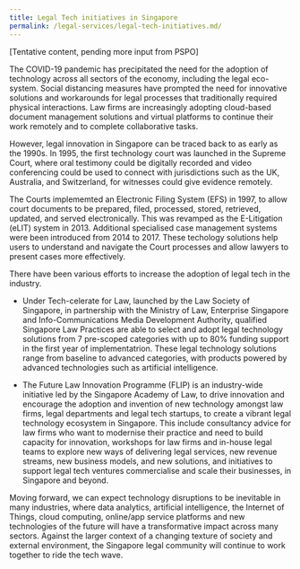 ```yaml
---
title: Legal Tech initiatives in Singapore
permalink: /legal-services/legal-tech-initiatives.md/
---
```



[Tentative content, pending more input from PSPO]

The COVID-19 pandemic has precipitated the need for the adoption of technology across all sectors of the economy, including the legal eco-system. Social distancing measures have prompted the need for innovative solutions and workarounds for legal processes that traditionally required physical interactions. Law firms are increasingly adopting cloud-based document management solutions and virtual platforms to continue their work remotely and to complete collaborative tasks.

However, legal innovation in Singapore can be traced back to as early as the 1990s. In 1995, the first technology court was launched in the Supreme Court, where oral testimony could be digitally recorded and video conferencing could be used to connect with jurisdictions such as the UK, Australia, and Switzerland, for witnesses could give evidence remotely. 

The Courts implememted an Electronic Filing System (EFS) in 1997, to allow court documents to be prepared, filed, processed, stored, retrieved, updated, and served electronically. This was revamped as the E-Litigation (eLIT) system in 2013. Additional specialised case management systems were been introduced from 2014 to 2017. These techology solutions help users to understand and navigate the Court processes and allow lawyers to present cases more effectively. 

There have been various efforts to increase the adoption of legal tech in the industry. 

- Under Tech-celerate for Law, launched by the Law Society of Singapore, in partnership with the Ministry of Law, Enterprise Singapore and Info-Communications Media Development Authority, qualified Singapore Law Practices are able to select and adopt legal technology solutions from 7 pre-scoped categories with up to 80% funding support in the first year of implementatrion. These legal technology solutions range from baseline to advanced categories, with products powered by advanced technologies such as artificial intelligence. 

- The Future Law Innovation Programme (FLIP) is an industry-wide initiative led by the Singapore Academy of Law, to drive innovation and encourage the adoption and invention of new technology amongst law firms, legal departments and legal tech startups, to create a vibrant legal technology ecosystem in Singapore. This include consultancy advice for law firms who want to modernise their practice and need to build capacity for innovation, workshops for law firms and in-house legal teams  to explore new ways of delivering legal services, new revenue streams, new business models, and new solutions, and initiatives to support legal tech ventures commercialise and scale their businesses, in Singapore and beyond.

Moving forward, we can expect technology disruptions to be inevitable in many industries, where data analytics, artificial intelligence, the Internet of Things, cloud computing, online/app service platforms and new technologies of the future will have a transformative impact across many sectors. Against the larger context of a changing texture of society and external environment, the Singapore legal community will continue to work together to ride the tech wave. 



